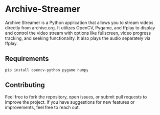 # Archive-Streamer
Archive Streamer is a Python application that allows you to stream videos directly from archive.org. It utilizes OpenCV, Pygame, and ffplay to display and control the video stream with options like fullscreen, video progress tracking, and seeking functionality. It also plays the audio separately via ffplay.

## Requirements
```
pip install opencv-python pygame numpy
```

## Contributing
Feel free to fork the repository, open issues, or submit pull requests to improve the project. If you have suggestions for new features or improvements, feel free to reach out.

